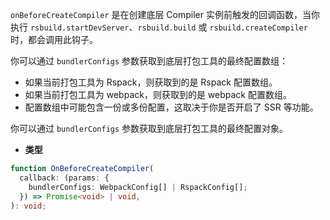 `onBeforeCreateCompiler` 是在创建底层 Compiler 实例前触发的回调函数，当你执行 `rsbuild.startDevServer`、`rsbuild.build` 或 `rsbuild.createCompiler` 时，都会调用此钩子。

你可以通过 `bundlerConfigs` 参数获取到底层打包工具的最终配置数组：

- 如果当前打包工具为 Rspack，则获取到的是 Rspack 配置数组。
- 如果当前打包工具为 webpack，则获取到的是 webpack 配置数组。
- 配置数组中可能包含一份或多份配置，这取决于你是否开启了 SSR 等功能。

你可以通过 `bundlerConfigs` 参数获取到底层打包工具的最终配置对象。

- **类型**

```ts
function OnBeforeCreateCompiler(
  callback: (params: {
    bundlerConfigs: WebpackConfig[] | RspackConfig[];
  }) => Promise<void> | void,
): void;
```
